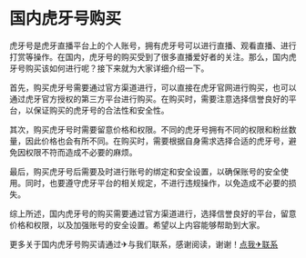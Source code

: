 # 国内虎牙号购买

虎牙号是虎牙直播平台上的个人账号，拥有虎牙号可以进行直播、观看直播、进行打赏等操作。在国内，虎牙号的购买受到了很多直播爱好者的关注。那么，国内虎牙号购买该如何进行呢？接下来就为大家详细介绍一下。

首先，购买虎牙号需要通过官方渠道进行，可以直接在虎牙官网进行购买，也可以通过虎牙官方授权的第三方平台进行购买。在购买时，需要注意选择信誉良好的平台，以保证购买的虎牙号的合法性和安全性。

其次，购买虎牙号时需要留意价格和权限。不同的虎牙号拥有不同的权限和粉丝数量，因此价格也会有所不同。在购买时，需要根据自身需求选择合适的虎牙号，避免因权限不符而造成不必要的麻烦。

最后，购买虎牙号后需要及时进行账号的绑定和安全设置，以确保账号的安全使用。同时，也要遵守虎牙平台的相关规定，不进行违规操作，以免造成不必要的损失。

综上所述，国内虎牙号的购买需要通过官方渠道进行，选择信誉良好的平台，留意价格和权限，以及加强账号的安全设置。希望以上内容能够帮助到大家。

更多关于国内虎牙号购买请通过✈与我们联系，感谢阅读，谢谢！[点我✈联系](https://1.k02.cc)